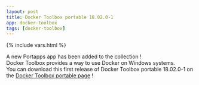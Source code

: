 ```yaml
---
layout: post
title: Docker Toolbox portable 18.02.0-1
app: docker-toolbox
tags: [docker-toolbox]
---
```

{% include vars.html %}

A new Portapps app has been added to the collection !<br />
Docker Toolbox provides a way to use Docker on Windows systems.<br />
You can download this first release of Docker Toolbox portable 18.02.0-1 on the [Docker Toolbox portable page](/app/docker-toolbox-portable) !